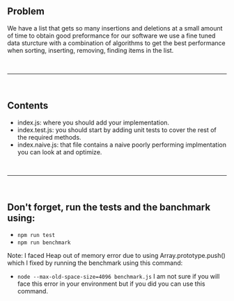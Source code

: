 ## Problem
We have a list that gets so many insertions and deletions at a small amount of time
to obtain good preformance for our software we use a fine tuned data sturcture with a combination of algorithms to get the best performance when sorting, inserting, removing, finding items in the list.

<br/>
<hr/>
<br/>

## Contents
- index.js: where you should add your implementation.
- index.test.js: you should start by adding unit tests to cover the rest of the required methods.
- index.naive.js: that file contains a naive poorly performing implmentation you can look at and optimize.

<br/>
<hr/>
<br/>

## Don't forget, run the tests and the banchmark using:
- `npm run test`
- `npm run benchmark`

Note:
I faced Heap out of memory error due to using Array.prototype.push() which I fixed by running the benchmark using this command:
- `node --max-old-space-size=4096 benchmark.js`
I am not sure if you will face this error in your environment but if you did you can use this command.
